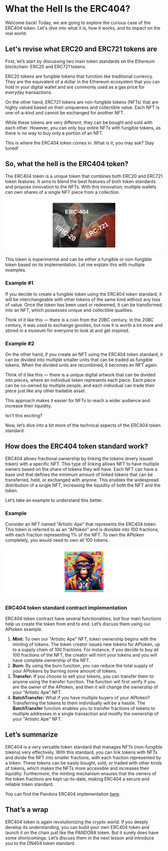# What the Hell Is the ERC404?

Welcome back! Today, we are going to explore the curious case of the ERC404 token. Let's dive into what it is, how it works, and its impact on the real world.

## Let's revise what ERC20 and ERC721 tokens are

First, let’s start by discussing two main token standards on the Ethereum blockchain: ERC20 and ERC721 tokens.

ERC20 tokens are fungible tokens that function like traditional currency. They are the equivalent of a dollar in the Ethereum ecosystem that you can hold in your digital wallet and are commonly used as a gas price for everyday transactions.

On the other hand, ERC721 tokens are non-fungible tokens (NFTs) that are highly valued based on their uniqueness and collectible value. Each NFT is one-of-a-kind and cannot be exchanged for another NFT.

While these tokens are very different, they can be bought and sold with each other. However, you can only buy entire NFTs with fungible tokens, as there is no way to buy only a portion of an NFT.

This is where the ERC404 token comes in. What is it, you may ask? Stay tuned!

## So, what the hell is the ERC404 token?

The ERC404 token is a unique token that combines both ERC20 and ERC721 token features. It aims to blend the best features of both token standards and propose innovation to the NFTs. With this innovation, multiple wallets can own shares of a single NFT piece from a collection.

![intro-1.png](https://github.com/0xmetaschool/Learning-Projects/blob/main/assests_for_all/assests_for_erc404/1%20Getting%20Started/2%20What%20the%20Hell%20Is%20the%20ERC404/intro-1.png?raw=true)

This token is experimental and can be either a fungible or non-fungible token based on its implementation. Let me explain this with multiple examples.

### Example #1

If you decide to create a fungible token using the ERC404 token standard, it will be interchangeable with other tokens of the same kind without any loss of value. Once the token has been used or redeemed, it can be transformed into an NFT, which possesses unique and collectible qualities. 

Think of it like this — there is a coin from the 20BC century. In the 20BC century, it was used to exchange goodies, but now it is worth a lot more and stored in a museum for everyone to look at and get inspired.

### Example #2

On the other hand, if you create an NFT using the ERC404 token standard, it can be divided into multiple smaller units that can be traded as fungible tokens. When the divided units are recombined, it becomes an NFT again.

Think of it like this — there is a unique digital artwork that can be divided into pieces, where an individual token represents each piece. Each piece can be co-owned by multiple people, and each individual can trade their piece just like any other tradable asset. 

This approach makes it easier for NFTs to reach a wider audience and increase their liquidity.

Isn't this exciting?

Now, let’s dive into a bit more of the technical aspects of the ERC404 token standard.

## How does the ERC404 token standard work?

ERC404 allows fractional ownership by linking the tokens (every issued token) with a specific NFT. This type of linking allows NFT to have multiple owners based on the share of tokens they will have. Each NFT can have a base unit that defines the minimum amount of linked tokens that can be transferred, held, or exchanged with anyone. This enables the widespread distribution of a single NFT, increasing the liquidity of both the NFT and the token.

Let’s take an example to understand this better.

### Example

Consider an NFT named "Artistic Ape" that represents the ERC404 token. This token is referred to as an "APtoken" and is divisible into 100 fractions, with each fraction representing 1% of the NFT. To own the APtoken completely, you would need to own all 100 tokens.


![intro-2.png](https://github.com/0xmetaschool/Learning-Projects/blob/main/assests_for_all/assests_for_erc404/1%20Getting%20Started/2%20What%20the%20Hell%20Is%20the%20ERC404/intro-2.png?raw=true)

### ERC404 token standard contract implementation

ERC404 token contract have several functionalities, but four main functions help us create the token from end to end. Let’s discuss them using our APtoken example.

1. **Mint:** To own our "Artistic Ape" NFT, token ownership begins with the minting of tokens. The token creator issues new tokens for APtoken, up to a supply chain of 100 fractions. For instance, if you decide to buy all 100 fractions of the NFT, the creator will mint your tokens and you will have complete ownership of the NFT.
2. **Burn:** By using the burn function, you can reduce the total supply of your APtokens by burning some amount of tokens.
3. **Transfer:** If you choose to sell your tokens, you can transfer them to anyone using the transfer function. The function will first verify if you are the owner of the APtoken, and then it will change the ownership of your "Artistic Ape" NFT.
4. **BatchTransfer:** What if you have multiple buyers of your APtoken? Transferring the tokens to them individually will be a hassle. The **BatchTransfer** function enables you to transfer fractions of tokens to multiple addresses in a single transaction and modify the ownership of your "Artistic Ape" NFT.

## Let’s summarize

ERC404 is a very versatile token standard that manages NFTs (non-fungible tokens) very effectively. With this standard, you can link tokens with NFTs and divide the NFT into smaller fractions, with each fraction represented by a token. These tokens can be easily bought, sold, or traded with other kinds of tokens, which makes the NFTs more accessible and increases their liquidity. Furthermore, the minting mechanism ensures that the owners of the token fractions are kept up-to-date, making ERC404 a secure and reliable token standard.

You can find the Pandora ERC404 implementation [here](https://github.com/Pandora-Labs-Org/erc404).

## That’s a wrap

ERC404 token is again revolutionizing the crypto world. If you deeply develop its understanding, you can build your own ERC404 token and launch it on the chain just like the PANDORA token. But it surely does have some shortcomings. Let’s discuss them in the next lesson and introduce you to the DN404 token standard.